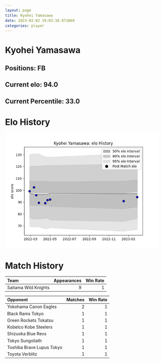 ```yaml
---  
layout: page  
title: Kyohei Yamasawa  
date: 2023-02-02 19:03:10.871869  
categories: player  
---
```

# Kyohei Yamasawa

## Positions: FB

## Current elo: 94.0

## Current Percentile: 33.0

# Elo History


![elo history](history_KyoheiYamasawa.png)
# Match History


| Team                 |   Appearances |   Win Rate |
|:---------------------|--------------:|-----------:|
| Saitama Wild Knights |             9 |          1 |

| Opponent                  |   Matches |   Win Rate |
|:--------------------------|----------:|-----------:|
| Yokohama Canon Eagles     |         2 |          1 |
| Black Rams Tokyo          |         1 |          1 |
| Green Rockets Tokatsu     |         1 |          1 |
| Kobelco Kobe Steelers     |         1 |          1 |
| Shizuoka Blue Revs        |         1 |          1 |
| Tokyo Sungoliath          |         1 |          1 |
| Toshiba Brave Lupus Tokyo |         1 |          1 |
| Toyota Verblitz           |         1 |          1 |